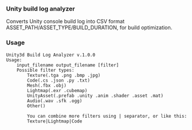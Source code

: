 ### Unity build log analyzer

Converts Unity console build log into CSV format ASSET_PATH/ASSET_TYPE/BUILD_DURATION, for build optimization.


### Usage 

```
Unity3d Build Log Analyzer v.1.0.0
Usage: 
	input_filename output_filename [filter]
	Possible filter types: 
		Texture(.tga .png .bmp .jpg)
		Code(.cs .json .py .txt)
		Mesh(.fbx .obj)
		Lightmap(.exr .cubemap)
		UnityAsset(.prefab .unity .anim .shader .asset .mat)
		Audio(.wav .sfk .ogg)
		Other()

		You can combine more filters using | separator, or like this: 
		Texture|Lightmap|Code
```